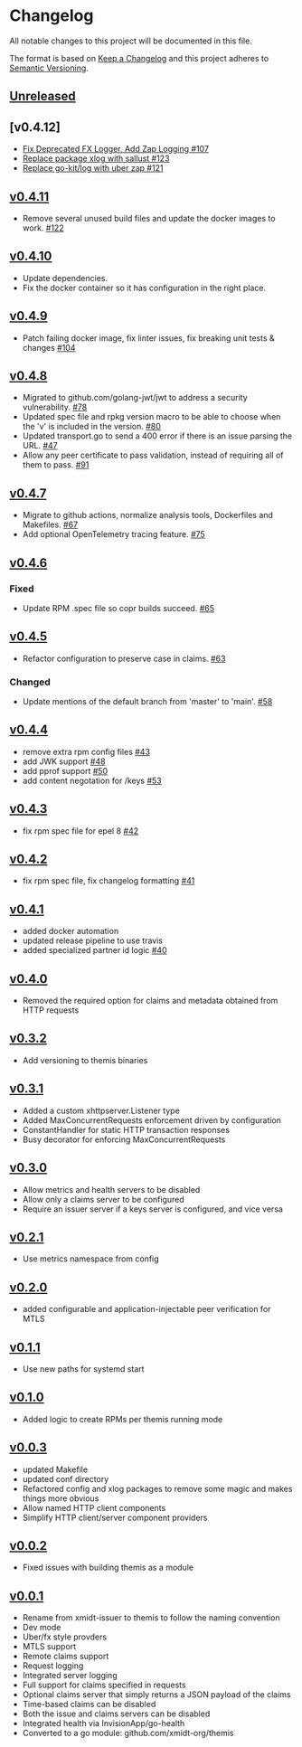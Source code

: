 # Changelog

All notable changes to this project will be documented in this file.

The format is based on [Keep a Changelog](http://keepachangelog.com/en/1.0.0/)
and this project adheres to [Semantic Versioning](http://semver.org/spec/v2.0.0.html).

## [Unreleased]

## [v0.4.12]
- [Fix Deprecated FX Logger, Add Zap Logging #107](https://github.com/xmidt-org/themis/issues/107)
- [Replace package xlog with sallust #123](https://github.com/xmidt-org/themis/issues/123)
- [Replace go-kit/log with uber zap #121](https://github.com/xmidt-org/themis/issues/121)

## [v0.4.11]
- Remove several unused build files and update the docker images to work. [#122](https://github.com/xmidt-org/themis/pull/122)

## [v0.4.10]
- Update dependencies.
- Fix the docker container so it has configuration in the right place.

## [v0.4.9]
- Patch failing docker image, fix linter issues, fix breaking unit tests & changes [#104](https://github.com/xmidt-org/themis/pull/104)

## [v0.4.8]
- Migrated to github.com/golang-jwt/jwt to address a security vulnerability. [#78](https://github.com/xmidt-org/themis/pull/78)
- Updated spec file and rpkg version macro to be able to choose when the 'v' is included in the version. [#80](https://github.com/xmidt-org/themis/pull/80)
- Updated transport.go to send a 400 error if there is an issue parsing the URL. [#47](https://github.com/xmidt-org/themis/issues/47)
- Allow any peer certificate to pass validation, instead of requiring all of them to pass.  [#91](https://github.com/xmidt-org/themis/issues/91)


## [v0.4.7]
- Migrate to github actions, normalize analysis tools, Dockerfiles and Makefiles. [#67](https://github.com/xmidt-org/themis/pull/67)
- Add optional OpenTelemetry tracing feature. [#75](https://github.com/xmidt-org/themis/pull/75)

## [v0.4.6]

### Fixed

- Update RPM .spec file so copr builds succeed. [#65](https://github.com/xmidt-org/themis/pull/65)

## [v0.4.5]

- Refactor configuration to preserve case in claims. [#63](https://github.com/xmidt-org/themis/pull/63)

### Changed

- Update mentions of the default branch from 'master' to 'main'. [#58](https://github.com/xmidt-org/themis/pull/58)

## [v0.4.4]

- remove extra rpm config files [#43](https://github.com/xmidt-org/themis/pull/43)
- add JWK support [#48](https://github.com/xmidt-org/themis/pull/48)
- add pprof support [#50](https://github.com/xmidt-org/themis/pull/50)
- add content negotation for /keys [#53](https://github.com/xmidt-org/themis/pull/53)

## [v0.4.3]

- fix rpm spec file for epel 8 [#42](https://github.com/xmidt-org/themis/pull/42)

## [v0.4.2]

- fix rpm spec file, fix changelog formatting [#41](https://github.com/xmidt-org/themis/pull/41)

## [v0.4.1]

- added docker automation
- updated release pipeline to use travis
- added specialized partner id logic [#40](https://github.com/xmidt-org/themis/pull/40)

## [v0.4.0]

- Removed the required option for claims and metadata obtained from HTTP requests

## [v0.3.2]

- Add versioning to themis binaries 

## [v0.3.1]

- Added a custom xhttpserver.Listener type
- Added MaxConcurrentRequests enforcement driven by configuration
- ConstantHandler for static HTTP transaction responses
- Busy decorator for enforcing MaxConcurrentRequests

## [v0.3.0]

- Allow metrics and health servers to be disabled
- Allow only a claims server to be configured
- Require an issuer server if a keys server is configured, and vice versa

## [v0.2.1]

- Use metrics namespace from config

## [v0.2.0]

- added configurable and application-injectable peer verification for MTLS

## [v0.1.1]

- Use new paths for systemd start

## [v0.1.0]

- Added logic to create RPMs per themis running mode

## [v0.0.3]

- updated Makefile
- updated conf directory
- Refactored config and xlog packages to remove some magic and makes things more obvious
- Allow named HTTP client components
- Simplify HTTP client/server component providers

## [v0.0.2]

- Fixed issues with building themis as a module

## [v0.0.1]

- Rename from xmidt-issuer to themis to follow the naming convention
- Dev mode
- Uber/fx style provders
- MTLS support
- Remote claims support
- Request logging
- Integrated server logging
- Full support for claims specified in requests
- Optional claims server that simply returns a JSON payload of the claims
- Time-based claims can be disabled
- Both the issue and claims servers can be disabled
- Integrated health via InvisionApp/go-health
- Converted to a go module: github.com/xmidt-org/themis

[Unreleased]: https://github.com/xmidt-org/themis/compare/v0.4.11...HEAD
[v0.4.11]: https://github.com/xmidt-org/themis/compare/v0.4.10...v0.4.11
[v0.4.10]: https://github.com/xmidt-org/themis/compare/v0.4.9...v0.4.10
[v0.4.9]: https://github.com/xmidt-org/themis/compare/v0.4.8...v0.4.9
[v0.4.8]: https://github.com/xmidt-org/themis/compare/v0.4.7...v0.4.8
[v0.4.7]: https://github.com/xmidt-org/themis/compare/v0.4.6...v0.4.7
[v0.4.6]: https://github.com/xmidt-org/themis/compare/v0.4.5...v0.4.6
[v0.4.5]: https://github.com/xmidt-org/themis/compare/v0.4.4...v0.4.5
[v0.4.4]: https://github.com/xmidt-org/themis/compare/v0.4.3...v0.4.4
[v0.4.3]: https://github.com/xmidt-org/themis/compare/v0.4.2...v0.4.3
[v0.4.2]: https://github.com/xmidt-org/themis/compare/v0.4.1...v0.4.2
[v0.4.1]: https://github.com/xmidt-org/themis/compare/v0.4.0...v0.4.1
[v0.4.0]: https://github.com/xmidt-org/themis/compare/v0.3.2...v0.4.0
[v0.3.2]: https://github.com/xmidt-org/themis/compare/v0.3.1...v0.3.2
[v0.3.1]: https://github.com/xmidt-org/themis/compare/v0.3.0...v0.3.1
[v0.3.0]: https://github.com/xmidt-org/themis/compare/v0.2.1...v0.3.0
[v0.2.1]: https://github.com/xmidt-org/themis/compare/v0.2.0...v0.2.1
[v0.2.0]: https://github.com/xmidt-org/themis/compare/v0.1.1...v0.2.0
[v0.1.1]: https://github.com/xmidt-org/themis/compare/v0.1.0...v0.1.1
[v0.1.0]: https://github.com/xmidt-org/themis/compare/v0.0.3...v0.1.0
[v0.0.3]: https://github.com/xmidt-org/themis/compare/v0.0.2...v0.0.3
[v0.0.2]: https://github.com/xmidt-org/themis/compare/v0.0.1...v0.0.2
[v0.0.1]: https://github.com/xmidt-org/themis/compare/v0.0.0...v0.0.1
